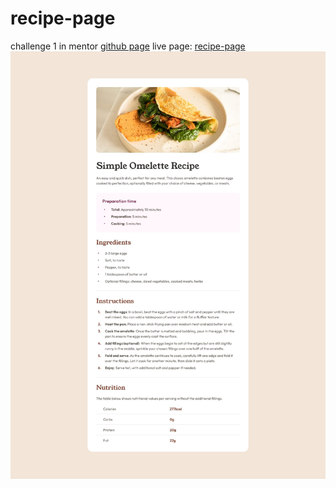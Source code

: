 # recipe-page
challenge 1 in mentor [github page](https://www.frontendmentor.io/challenges/recipe-page-KiTsR8QQKm) live page:
[recipe-page](https://bs-ismahane.github.io/recipe-page/)
![Recipe Page](./readmeImage.jpg)

